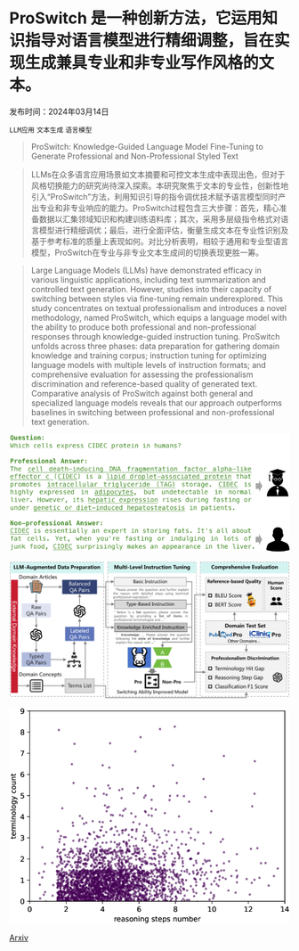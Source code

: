 # ProSwitch 是一种创新方法，它运用知识指导对语言模型进行精细调整，旨在实现生成兼具专业和非专业写作风格的文本。

发布时间：2024年03月14日

`LLM应用` `文本生成` `语言模型`

> ProSwitch: Knowledge-Guided Language Model Fine-Tuning to Generate Professional and Non-Professional Styled Text

> LLMs在众多语言应用场景如文本摘要和可控文本生成中表现出色，但对于风格切换能力的研究尚待深入探索。本研究聚焦于文本的专业性，创新性地引入“ProSwitch”方法，利用知识引导的指令调优技术赋予语言模型同时产出专业和非专业响应的能力。ProSwitch过程包含三大步骤：首先，精心准备数据以汇集领域知识和构建训练语料库；其次，采用多层级指令格式对语言模型进行精细调优；最后，进行全面评估，衡量生成文本在专业性识别及基于参考标准的质量上表现如何。对比分析表明，相较于通用和专业型语言模型，ProSwitch在专业与非专业文本生成间的切换表现更胜一筹。

> Large Language Models (LLMs) have demonstrated efficacy in various linguistic applications, including text summarization and controlled text generation. However, studies into their capacity of switching between styles via fine-tuning remain underexplored. This study concentrates on textual professionalism and introduces a novel methodology, named ProSwitch, which equips a language model with the ability to produce both professional and non-professional responses through knowledge-guided instruction tuning. ProSwitch unfolds across three phases: data preparation for gathering domain knowledge and training corpus; instruction tuning for optimizing language models with multiple levels of instruction formats; and comprehensive evaluation for assessing the professionalism discrimination and reference-based quality of generated text. Comparative analysis of ProSwitch against both general and specialized language models reveals that our approach outperforms baselines in switching between professional and non-professional text generation.

![ProSwitch 是一种创新方法，它运用知识指导对语言模型进行精细调整，旨在实现生成兼具专业和非专业写作风格的文本。](../../../paper_images/2403.09131/x1.png)

![ProSwitch 是一种创新方法，它运用知识指导对语言模型进行精细调整，旨在实现生成兼具专业和非专业写作风格的文本。](../../../paper_images/2403.09131/x2.png)

![ProSwitch 是一种创新方法，它运用知识指导对语言模型进行精细调整，旨在实现生成兼具专业和非专业写作风格的文本。](../../../paper_images/2403.09131/x3.png)

[Arxiv](https://arxiv.org/abs/2403.09131)